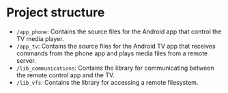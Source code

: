 # Project structure

- `/app_phone`: Contains the source files for the Android app that control the TV media player.
- `/app_tv`: Contains the source files for the Android TV app that receives commands from the phone app and plays media files from a remote server.
- `/lib_communications`: Contains the library for communicating between the remote control app and the TV.
- `/lib_vfs`: Contains the library for accessing a remote filesystem.